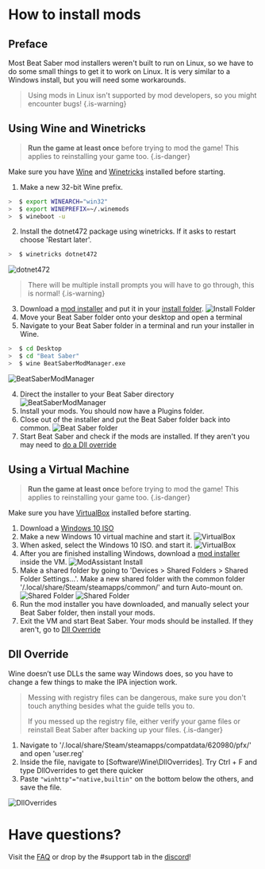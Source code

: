 <!-- TITLE: Linux Modding Guide -->
<!-- SUBTITLE: Getting started on Beat Saber mods for Linux! -->

# How to install mods

## Preface 

Most Beat Saber mod installers weren't built to run on Linux, so we have to do some small things to get it to work on Linux.
It is very similar to a Windows install, but you will need some workarounds.

>Using mods in Linux isn't supported by mod developers, so you might encounter bugs!
{.is-warning}

## Using Wine and Winetricks

> **Run the game at least once** before trying to mod the game! This applies to reinstalling your game too.
{.is-danger}

Make sure you have [Wine](https://wiki.winehq.org/Download) and [Winetricks](https://github.com/Winetricks/winetricks/blob/master/README.md) installed before starting.

1. Make a new 32-bit Wine prefix.
```bash
>  $ export WINEARCH="win32"
>  $ export WINEPREFIX=~/.winemods
>  $ wineboot -u
```
2. Install the dotnet472 package using winetricks. If it asks to restart choose 'Restart later'.
```bash
>  $ winetricks dotnet472
```

![dotnet472](https://i.imgur.com/r62nmZW.png)

> There will be multiple install prompts you will have to go through, this is normal!
{.is-warning}

3. Download a [mod installer](https://bsmg.wiki/beginners-guide#installers) and put it in your [install folder](https://bsmg.wiki/faq/install-folder).
![Install Folder](https://i.imgur.com/ap2ofvE.png)
4. Move your Beat Saber folder onto your desktop and open a terminal
5. Navigate to your Beat Saber folder in a terminal and run your installer in Wine.
```bash
>  $ cd Desktop
>  $ cd "Beat Saber"
>  $ wine BeatSaberModManager.exe
```

![BeatSaberModManager](https://i.imgur.com/sXUhA8x.png)

4. Direct the installer to your Beat Saber directory
![BeatSaberModManager](https://i.imgur.com/DzEaDaI.png)
5. Install your mods. You should now have a Plugins folder.
6. Close out of the installer and put the Beat Saber folder back into common.
![Beat Saber folder](https://i.imgur.com/xWeN0TT.png)
7. Start Beat Saber and check if the mods are installed. If they aren't you may need to [do a Dll override](/modding/linux#dll-override)

## Using a Virtual Machine

> **Run the game at least once** before trying to mod the game! This applies to reinstalling your game too.
{.is-danger}

Make sure you have [VirtualBox](https://www.virtualbox.org/wiki/Linux_Downloads) installed before starting.

1. Download a [Windows 10 ISO](https://www.microsoft.com/en-us/software-download/windows10ISO)
2. Make a new Windows 10 virtual machine and start it.
![VirtualBox](https://i.imgur.com/HJMwMSr.png)
3. When asked, select the Windows 10 ISO. and start it.
![VirtualBox](https://i.imgur.com/af0ikmV.png)
4. After you are finished installing Windows, download a [mod installer](beginners-guide#installers) inside the VM.
![ModAssistant Install](https://i.imgur.com/juZzw1j.png)
5. Make a shared folder by going to 'Devices > Shared Folders > Shared Folder Settings...'.
Make a new shared folder with the common folder '/.local/share/Steam/steamapps/common/' and turn Auto-mount on.
![Shared Folder](https://i.imgur.com/FoV8BE3.png)
![Shared Folder](https://i.imgur.com/rcpnROc.png)
6. Run the mod installer you have downloaded, and manually select your Beat Saber folder, then install your mods.
7. Exit the VM and start Beat Saber. Your mods should be installed. If they aren't, go to [Dll Override](linux#dll-override)

## Dll Override

Wine doesn’t use DLLs the same way Windows does, so you have to change a few things to make the IPA injection work.

> Messing with registry files can be dangerous, make sure you don't touch anything besides what the guide tells you to.
>
> If you messed up the registry file, either verify your game files or reinstall Beat Saber after backing up your files.
{.is-danger}

1. Navigate to '/.local/share/Steam/steamapps/compatdata/620980/pfx/' and open 'user.reg'
2. Inside the file, navigate to [Software\\Wine\\DllOverrides]. Try Ctrl + F and type DllOverrides to get there quicker
3. Paste `"winhttp"="native,builtin"` on the bottom below the others, and save the file.

![DllOverrides](https://i.imgur.com/dgemtef.png)

# Have questions?
Visit the [FAQ](faq) or drop by the #support tab in the [discord](https://discord.gg/beatsabermods)!